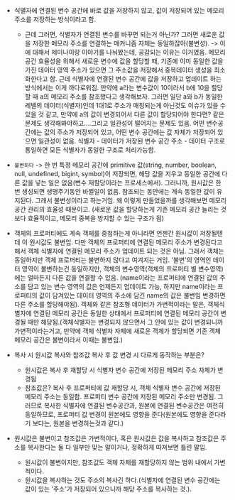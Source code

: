- 식별자에 연결된 변수 공간에 바로 값을 저장하지 않고, 값이 저장되어 있는 메모리 주소를 저장하는 방식이라고 함.

  - 근데 그러면, 식별자가 연결된 변수를 바꾸면 되는거 아닌가? 그러면 새로운 값을 저장한 메모리 주소를 연결하는 메커니즘 자체는 동일하잖아(불변성).
    -> 이에 대해서 제미나이랑 이야기를 나눠봤는데, 공감되는 이유는 이거였음. 메모리 공간 효율성을 위해서 새로운 변수에 값을 할당할 때, 기존에 이미 동일한 값을 가진 데이터 영역 주소가 있으면 그 주소값을 저장해서 중복데이터 생성을 최소화한다고 함. 근데 식별자에 연결된 변수 공간에 값을 저장하고 업데이트 하는 방식에서는 이게 까다로워짐. 만약에 a라는 변수값이 10이라서 b에 10을 할당할 때 a의 메모리 주소를 참조했다고 생각해보자. 그러면 일단 a와 b가 동일한 레벨의 데이터(식별자)인데 1대1로 주소가 매칭되는게 아닌것도 이슈가 있을 수 있을 것 같고, 만약에 a의 값이 변경되어서 다른 값이 할당되어야 한다면? 같은 문제도 생각해봐야하고....그리고 일관성이 떨어지는 문제도 있음. 어떤 변수공간에는 값의 주소가 저장되어 있고, 어떤 변수 공간에는 값 자체가 저장되어 있으면 일관성이 없음. 식별자 - 데이터가 저장된 변수 공간 주소 - 데이터 구조로 통일하면 모든 식별자가 동일한 구조로 처리가능함.

- `불변하다` -> 한 번 특정 메모리 공간에 primitive 값(string, number, boolean, null, undefined, bigint, symbol)이 저장되면, 해당 값을 지우고 동일한 공간에 다른 값을 넣는 일은 없음(변수 재할당이라는 프로세스에서). 그러니까, 원시값은 한 번 생성되면 생명주기동안 바뀔일이 없음. 참조되는 동안에는 계속 동일한 값이 유지된다. 그래서 불변성이라고 하는거임. 왜 이렇게 만들었을까를 생각해보면 메모리 공간 관리의 효율성 때문이고. (새로운 값을 할당하는게 기존 메모리 공간 늘리는 것보다 효율적이고, 메모리 중복을 방지할 수 있는 구조가 됨)
- 객체의 프로퍼티에도 계속 객체를 중첩하는게 아니라면 언젠간 원시값이 저장될텐데 이 원시값도 불변임. 다만 객체의 프로퍼티에 연결된 메모리 주소가 변경된다고 해서 객체 식별자에 연결된 메모리 주소가 업데이트 되는 것은 아님. 그래서 객체는 동일하지만 객체 프로퍼티는 불변하지 않다고 여겨지는 거임. '불변'의 영역인 데이터 영역이 불변하는건 동일하지만, 객체의 변수영역(객체의 프로퍼티 별 변수영역)에는 얼마든지 다른 값을 연결할 수 있음. (name이라는 프로퍼티에 연결된 값의 주소를 담고 있는 변수 영역의 값은 언제든지 업데이트 가능, 하지만 name이라는 프로퍼티의 값이 담겨있는 데이터 영역의 주소에 담긴 name의 값은 불변임 변경하면 다른 주소를 할당해야됨). 객체와 같은 참조형 데이터가 가변적이라는 말은, 객체식별자에 연결된 메모리 공간은 동일한 상태에서 프로퍼티에 연결된 메모리 공간이 변경될 때만 해당됨.(객체식별자는 변경되지 않으면서 그 안에 있는 값이 변경되니까 가변적이라는거고, 만약에 객체 식별자 자체에 새로운 객체가 할당되면 기존 객체 메모리 공간은 불변이라서 이때는 불변임.)

- 복사 시 원시값 복사와 참조값 복사 후 값 변경 시 다르게 동작하는 부분은?

  - 원시값은 복사 후 재할당 시 식별자 변수 공간에 저장된 메모리 주소 자체가 변경됨
  - 참조값은? 복사 후 프로퍼티에 값 재할당 시, 객체 식별자 변수 공간에 저장된 메모리 주소는 동일함. 프로퍼티 변수 공간에 저장된 메모리 주소만 변경됨. 그러므로 복사한 식별자에 연결된 변수공간과, 원본에 연결된 변수공간은 여전히 동일하므로, 프로퍼티 값 변경이 원본에도 영향을 준다(원본에도 영향을 준다라기 보다는, 원본을 변경하는것과 같다.)

- 원시값은 불변이고 참조값은 가변적이다, 혹은 원시값은 값을 복사하고 참조값은 주소를 복사한다는 둘 다 일부만 맞는 말이거나, 정확하게 따져보면 틀린 말임.
  - 원시값이 불변이지만, 참조값도 객체 자체를 재할당하지 않는 범위 내에서 가변적이다.
  - 원시값을 복사하는 것도 주소의 복사긴 하다.(식별자에 연결된 변수 공간에는 값이 있는 '주소'가 저장되어 있으니까 해당 주소를 복사하는 것.).
